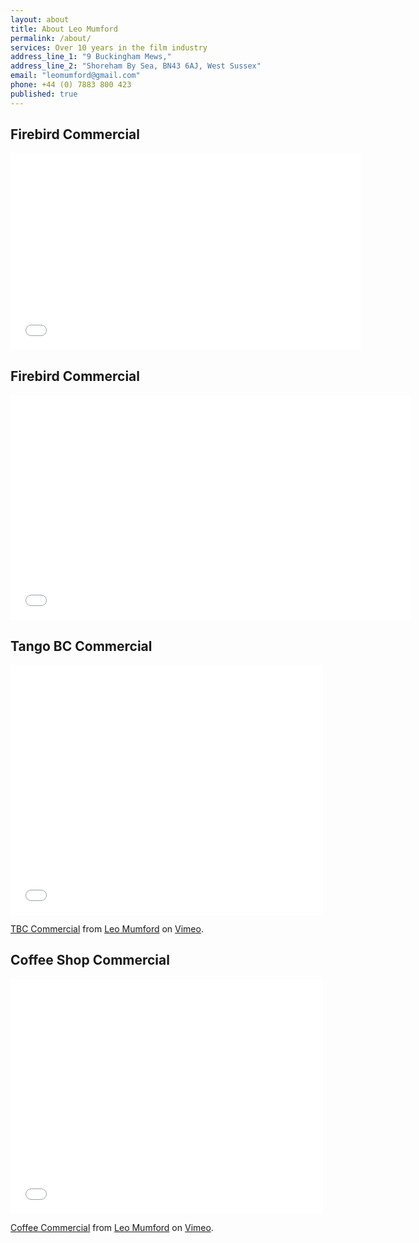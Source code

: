 ```yaml
---
layout: about
title: About Leo Mumford
permalink: /about/
services: Over 10 years in the film industry
address_line_1: "9 Buckingham Mews,"
address_line_2: "Shoreham By Sea, BN43 6AJ, West Sussex"
email: "leomumford@gmail.com"
phone: +44 (0) 7883 800 423
published: true
---
```


## Firebird Commercial

<iframe width="560" height="315" src="//www.youtube.com/embed/KI32xlLZAZw" frameborder="0" allowfullscreen></iframe>

<!-- Replace this line with a description of the video -->

## Firebird Commercial

<iframe width="640" height="360" src="//www.youtube.com/embed/urIVhdfz0TQ?rel=0" frameborder="0" allowfullscreen></iframe>

<!-- Replace this line with a description of the video -->

## Tango BC Commercial

<iframe src="//player.vimeo.com/video/11959566" width="500" height="400" frameborder="0" webkitallowfullscreen mozallowfullscreen allowfullscreen></iframe> <p><a href="http://vimeo.com/11959566">TBC Commercial</a> from <a href="http://vimeo.com/leomumford">Leo Mumford</a> on <a href="https://vimeo.com">Vimeo</a>.</p>

<!-- Replace this line with a description of the video -->

## Coffee Shop Commercial

<iframe src="//player.vimeo.com/video/11959968" width="500" height="375" frameborder="0" webkitallowfullscreen mozallowfullscreen allowfullscreen></iframe> <p><a href="http://vimeo.com/11959968">Coffee Commercial</a> from <a href="http://vimeo.com/leomumford">Leo Mumford</a> on <a href="https://vimeo.com">Vimeo</a>.</p>

<!-- Replace this line with a description of the video -->